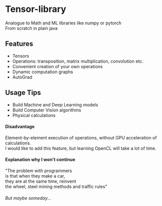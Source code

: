# Tensor-library
Analogue to Math and ML libraries like numpy or pytorch  
From scratch in plain java  

## Features
* Tensors
* Operations: transposition, matrix multiplication, convolution etc.
* Convenient creation of your own operations
* Dynamic computation graphs
* AutoGrad

## Usage Tips
* Build Machine and Deep Learning models  
* Build Computer Vision algorithms
* Physical calculations

#### Disadvantage  
Element-by-element execution of operations, without GPU acceleration of calculations.  
I would like to add this feature, but learning OpenCL will take a lot of time. 
#### Explanation why I won't continue
"The problem with programmers   
is that when they make a car,  
they are at the same time, reinvent  
the wheel, steel mining methods 
and traffic rules"  
###### But maybe someday...
